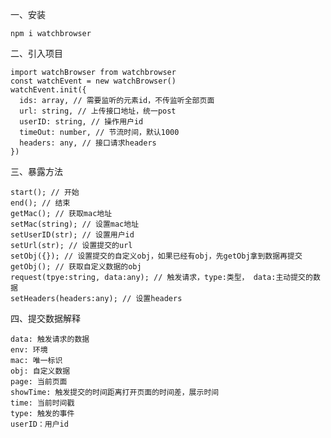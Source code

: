 一、安装

`npm i watchbrowser`

二、引入项目

```
import watchBrowser from watchbrowser
const watchEvent = new watchBrowser()
watchEvent.init({
  ids: array, // 需要监听的元素id，不传监听全部页面
  url: string, // 上传接口地址，统一post
  userID: string, // 操作用户id
  timeOut: number, // 节流时间，默认1000
  headers: any, // 接口请求headers
})
```

三、暴露方法

    start(); // 开始
    end(); // 结束
    getMac(); // 获取mac地址
    setMac(string); // 设置mac地址
    setUserID(str); // 设置用户id
    setUrl(str); // 设置提交的url
    setObj({}); // 设置提交的自定义obj，如果已经有obj，先getObj拿到数据再提交
    getObj(); // 获取自定义数据的obj
    request(tpye:string, data:any); // 触发请求，type:类型， data:主动提交的数据
    setHeaders(headers:any); // 设置headers

四、提交数据解释

    data: 触发请求的数据
    env: 环境
    mac: 唯一标识
    obj: 自定义数据
    page: 当前页面
    showTime: 触发提交的时间距离打开页面的时间差，展示时间
    time: 当前时间戳
    type: 触发的事件
    userID：用户id

